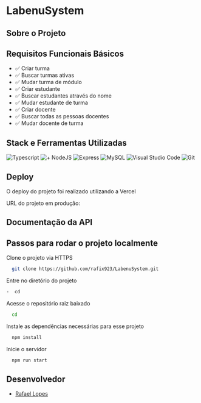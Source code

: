 # LabenuSystem

## Sobre o Projeto

## Requisitos Funcionais Básicos

- ✅ Criar turma
- ✅ Buscar turmas ativas
- ✅ Mudar turma de módulo  
- ✅ Criar estudante
- ✅ Buscar estudantes através do nome
- ✅ Mudar estudante de turma  
- ✅ Criar docente
- ✅ Buscar todas as pessoas docentes
- ✅ Mudar docente de turma
  
## Stack e Ferramentas Utilizadas

![Typescript](https://img.shields.io/badge/TypeScript-007ACC?style=for-the-badge&logo=typescript&logoColor=white)
![+ NodeJS](https://img.shields.io/badge/Node.js-43853D?style=for-the-badge&logo=node.js&logoColor=white)
![Express](https://img.shields.io/badge/Express.js-404D59?style=for-the-badge)
![MySQL](https://img.shields.io/badge/MySQL-00000F?style=for-the-badge&logo=mysql&logoColor=white)
![Visual Studio Code](https://img.shields.io/badge/Visual_Studio_Code-0078D4?style=for-the-badge&logo=visual%20studio%20code&logoColor=white)
![Git](https://img.shields.io/badge/GIT-E44C30?style=for-the-badge&logo=git&logoColor=white)

## Deploy 

O deploy do projeto foi realizado utilizando a Vercel

URL do projeto em produção: 

## Documentação da API


## Passos para rodar o projeto localmente
  
Clone o projeto via HTTPS

```bash
  git clone https://github.com/rafix923/LabenuSystem.git
```

Entre no diretório do projeto

```bash
-  cd 
```

Acesse o repositório raiz baixado

```bash
  cd 
```

Instale as dependências necessárias para esse projeto

```bash
  npm install
```

Inicie o servidor

```bash
  npm run start
```

## Desenvolvedor
  
- [Rafael Lopes](https://github.com/rafix923)
